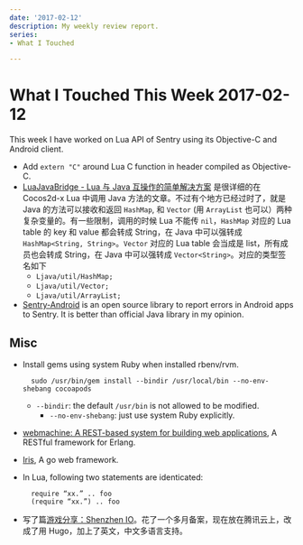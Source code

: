 ```yaml
---
date: '2017-02-12'
description: My weekly review report.
series:
- What I Touched

---
```


# What I Touched This Week 2017-02-12


This week I have worked on Lua API of Sentry using its Objective-C and Android client.

- Add `extern "C"` around Lua C function in header compiled as Objective-C.
- [LuaJavaBridge - Lua 与 Java 互操作的简单解决方案][1] 是很详细的在 Cocos2d-x Lua 中调用 Java 方法的文章。不过有个地方已经过时了，就是 Java 的方法可以接收和返回 `HashMap`, 和 `Vector` (用 `ArrayList` 也可以）两种复杂变量的。有一些限制，调用的时候 Lua 不能传 `nil`，`HashMap` 对应的 Lua table 的 key 和 value 都会转成 String，在 Java 中可以强转成 `HashMap<String, String>`。`Vector` 对应的 Lua table 会当成是 list，所有成员也会转成 String，在 Java 中可以强转成 `Vector<String>`。对应的类型签名如下
    - `Ljava/util/HashMap;`
    - `Ljava/util/Vector;`
    - `Ljava/util/ArrayList;`
- [Sentry-Android][2] is an open source library to report errors in Android apps to Sentry. It is better than official Java library in my opinion.

<!--more-->

## Misc

- Install gems using system Ruby when installed rbenv/rvm.

        sudo /usr/bin/gem install --bindir /usr/local/bin --no-env-shebang cocoapods 

  - `--bindir`: the default `/usr/bin` is not allowed to be modified.
    - `--no-env-shebang`: just use system Ruby explicitly.
- [webmachine: A REST-based system for building web applications][3], A RESTful framework for Erlang.
- [Iris]( https://docs.iris-go.com/install.html ), A go web framework.
- In Lua, following two statements are identicated:

        require “xx.” .. foo
        (require “xx.”) .. foo


- 写了篇[游戏分享：Shenzhen IO](/zh/games/2017/02/shenzhen-io/)。花了一个多月备案，现在放在腾讯云上，改成了用 Hugo，加上了英文，中文多语言支持。      

[1]:    http://dualface.github.io/blog/2013/01/01/call-java-from-lua/
[2]:    https://github.com/joshdholtz/Sentry-Android
[3]:    https://github.com/webmachine/webmachine

